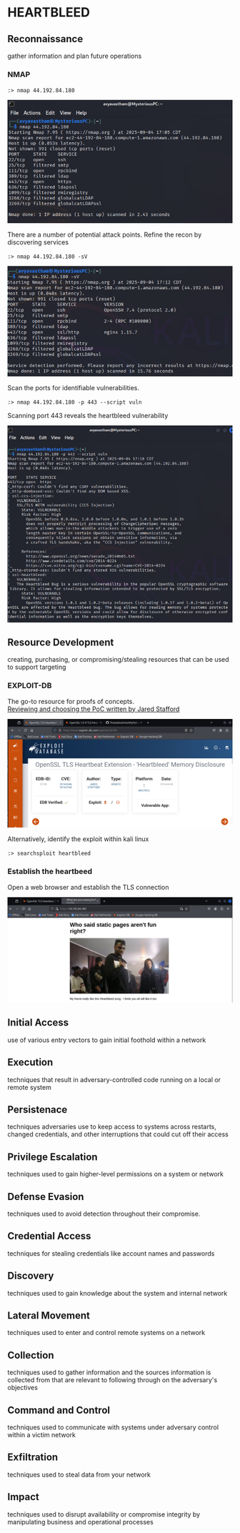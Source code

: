 # HEARTBLEED

## Reconnaissance  

 gather information and plan future operations

### NMAP  

 `:> nmap 44.192.84.180`  

 ![namp 1](assets/heartbleed-01.png)  

 There are a number of potential attack points. Refine the recon by discovering services

 `:> nmap 44.192.84.180 -sV`
 
 ![Service Discovery](assets/heartbleed-02.png)  

 Scan the ports for identifiable vulnerabilities.  

  `:> nmap 44.192.84.180 -p 443 --script vuln`

  Scanning port 443 reveals the heartbleed vulnerability  

 ![Vulnerability Discovery](assets/heartbleed-03.png)  
 
## Resource Development  

  creating, purchasing, or compromising/stealing resources that can be used to support targeting



### EXPLOIT-DB  

 The go-to resource for proofs of concepts.  
 [Reviewing and choosing the PoC written by Jared Stafford](https://www.exploit-db.com/exploits/32745)

 ![Exploit-DB Vulnerability Banner](assets/heartbleed-04.png)  

 Alternatively, identify the exploit within kali linux

 `:> searchsploit heartbleed` 

### Establish the heartbeed

 Open a web browser and establish the TLS connection

 ![Static Web Page](assets/heartbleed-05.png)  




## Initial Access  

 use of various entry vectors to gain initial foothold within a network

## Execution  

 techniques that result in adversary-controlled code running on a local or remote system

## Persistenace  

 techniques adversaries use to keep access to systems across restarts, changed credentials, and other interruptions that could cut off their access

## Privilege Escalation  

 techniques used to gain higher-level permissions on a system or network

## Defense Evasion  

 techniques used to avoid detection throughout their compromise.

## Credential Access  

 techniques for stealing credentials like account names and passwords

## Discovery  

 techniques used to gain knowledge about the system and internal network

## Lateral Movement  

 techniques used to enter and control remote systems on a network

## Collection  

 techniques used to gather information and the sources information is collected from that are relevant to following through on the adversary's objectives

## Command and Control  

 techniques used to communicate with systems under adversary control within a victim network

## Exfiltration  

 techniques used to steal data from your network

## Impact  

 techniques used to disrupt availability or compromise integrity by manipulating business and operational processes  